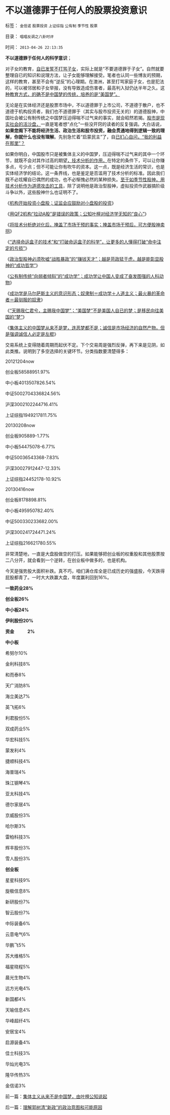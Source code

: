 # 不以道德罪于任何人的股票投资意识

标签： `金信诺` `股票投资` `上证综指` `公有制` `季节性` `股票` 

目录： `唱唱反调之八卦时评`

时间： `2013-04-26 22:13:35`

**不以道德罪于任何人的科学意识**；

对子女的教育，[自已发誓不打骂子女](../../../2013/4/20/教育，从发誓不打骂子女开始.md)，实际上就是“不要道德罪于子女”。自然就要整理自已的知识和说理方法，让子女能够理解接受。笔者也认同一些博友的预期，这样的教育，甚至不会有“逆反”的心理期。在澳洲，甚至打骂家庭子女，也是犯法的，可以被邻居和子女举报，没有导致造成伤害者，最高判入狱仍达半年之久。这[种教育方式，的确不是中国梦的传统，培养的是“美国梦”。](../../../2012/4/22/个体价值观没有说服他人的义务.md)

无论是在实体经济还是股票市场中，不以道德罪于上市公司，不道德于散户，也不道德于机构投资者，我们也不道德罪于（其实与股市投资无关的）的道德股神，中国社会被公有制传统之中国梦压迫得喘不过气来的事实，就会昭然若揭。[股市是现实社会的活沙盘，](../../../2012/5/7/证监会可以“挽国企将倾之大厦”吗？.md)一直是笔者想“点化”一些没开窍的读者的反复强调。大白话说，**如果您阁下不能将经济生活、政治生活和股市投资，融会贯通地得到逻辑一致的理解，你就什么也没有理解**。先别急忙着“启蒙民主”了，自[已扪心自问，“我的利益在那里”？](../../../2013/4/25/用QF2机构“拉动A股”是错误的货币政策，兼谈叶檀.md)

如果你明白，中国股市只是被集体主义的中国梦，压迫得喘不过气来的其中一个环节，就既不会对其作过高的期望[，技术分析的作用，](../../../2011/12/27/个案不具统计意义约束下的技术分析，未来波动无法预期.md)在特定的条件下，可以让你赚多点，亏少点；但不可能让你有吹牛的资本。这一点，既是经济生活的常识，也是实体经济学的结论。这一条界线，也是鉴定是否滥用了技术分析的标准。因此我们既不必炫耀自已偶然的成功，也不必惭愧必然的某种损失。[至于如季节性股神，用技术分析作为道德攻击的工具](../../../2011/12/19/道德股神“唱衰股民”为虎作伥掩盖了政策釜底抽薪.md)，除了说明他是政治型股神，虚拟投资作武器搞阶级斗争以外，这些股神什么也证明不了。

《[机构开始投资小盘股；证监会应鼓励对小盘股的投资](../../../2013/4/24/机构开始投资小盘股；证监会应鼓励对小盘股的投资；.md)》

《[用QF2机构“拉动A股”是错误的政策；公知叶檀对经济学无知的“良心”](../../../2013/4/25/用QF2机构“拉动A股”是错误的货币政策，兼谈叶檀.md)》

《[将技术分析绝对化后，掩盖了市场干预的事实；掩盖市场干预后，可方便股神卖拐](../../../2012/1/6/技术分析绝对化的政治意义和股神的奋斗.md)》

《[“选择命运盒子的技术”和“打破命运盒子的科学”，让更多的人懂得打破“命中注定的亏损”](../../../2012/1/7/“选择命运盒子的技术”和“打破命运盒子的科学”.md)》

《[政治型股神必须吹嘘“战胜暴政”的“赚钱天才”；越是苛政猛于虎，越是能彰显股神的“成功哲学”](../../../2013/4/24/为什么股民赚不到钱？股神却赚盘满钵满？.md)》

《[公有制传统“向弱者倾斜”的“成功学”；成功学让中国人变成了奋发图强的人科动物](../../../2013/4/25/“成功学”培养奋发图强的人科动物.md)》

《[成功学是马尔萨斯主义的意识形态；奴隶制＝成功学＋人道主义；最火暴的革命者＝最驯服的奴隶](../../../2013/4/25/成功学的“向弱者倾斜”的中国梦.md)》

《[“天赐我仁君兮，主赐我中国梦”；“美国梦”不是美国人自已的梦；是移民向往美国的“梦”](../../../2013/4/26/“天佑我中华兮，赐仁君；摊上好主子兮，赐我中国梦”.md)》

《[集体主义的中国梦从来不是梦，连恶梦都不是；诚信是市场经济的自然产物，但是强调诚信人必定是左棍](../../../2013/4/26/集体主义从来不是中国梦，由叶檀公知说起.md)》

交易系统上变得随着周期而起伏不定。下个交易周是强烈反弹，再下来是见阴，如此类推。说明到了多空选择的关键环节。分类指数要清楚得多：

20121204now

创业板58588951.97%

中小板4013507826.54%

中证5002704336824.56%

沪深3002102244716.41%

上证综指1949217811.75%

20130208now

创业板905889-1.77%

中小板54475078-6.77%

中证50036543368-7.83%

沪深30027912447-12.33%

上证综指24452178-10.92%

20130416now

创业板8178898.81%

中小板495950782.40%

中证500330233682.00%

沪深300241724471.24%

上证综指216621780.55%

非常清楚地，一直是大盘股做空的打压。如果能够把创业板的权重股和其他股票按二八分开，就会看到一个逆转，在创业板中做多的，也是机构。

今天是强势股大面积补跌。真不巧，咱们满仓库全是已成历史的强盛股，今天跌得屁股都青了。一时大大跌赢大盘，年度赢利回到16%。

**一致药业28%**

**创业板26%**

**中小板24%**

**伊利股份20%**

**资金　　　2%**

**中小板**

希努尔10%

金利科技8%

和而泰8%

天广消防8%

海立美达7%

英飞拓6%

利君股份5%

双成药业5%

华宏科技5%

蒙发利4%

捷顺科技4%

海普瑞4%

珠江钢琴4%

亚太科技4%

德尔家居4%

京威股份3%

哈尔斯3%

雷柏科技3%

辉丰股份3%

雪人股份3%

**创业板**

星星科技9%

旋极信息8%

新研股份7%

智云股份7%

中际装备6%

云意电气6%

华鹏飞5%

苏大维格5%

福星晓程5%

晨光生物4%

远方光电4%

新国都4%

天喻信息4%

华峰超纤4%

安居宝4%

启源装备4%

佳士科技3%

华灿光电3%

隆华传热3%

金信诺3%



前一篇：[集体主义从来不是中国梦，由叶檀公知说起](../../../2013/4/26/集体主义从来不是中国梦，由叶檀公知说起.md)

后一篇：[理解郭树清“新政”的政治意图和可能原因](../../../2013/4/27/理解郭树清“新政”的政治意图和可能原因.md)